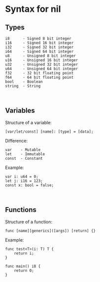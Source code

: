 # Syntax for nil

## Types
```
i8      - Signed 8 bit integer
i16     - Signed 16 bit integer
i32     - Signed 32 bit integer
i64     - Signed 64 bit integer
u8      - Unsigned 8 bit integer
u16     - Unsigned 16 bit integer
u32     - Unsigned 32 bit integer
u64     - Unsigned 64 bit integer
f32     - 32 bit floating point
f64     - 64 bit floating point
bool    - Boolean
string  - String
```
<br>

## Variables
Structure of a variable:
```
[var/let/const] [name]: [type] = [data];
```
Difference:
```
var    - Mutable
let    - Immutable
const  - Constant
```
Example:
```
var i: u64 = 0;
let j: i16 = 123;
const x: bool = false;
```
<br>

## Functions
Structure of a function:
```
func [name][generics]([args]) [return] {}
```
Example:
```
func test<T>(i: T) T {
    return i;
}

func main() i8 {
    return 0;
}
```
